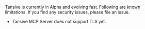 Tansive is currently in Alpha and evolving fast. Following are known limitations. If you find any security issues, please file an issue.

- Tansive MCP Server does not support TLS yet.
